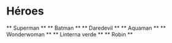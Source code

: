 # Héroes

** Superman **
** Batman **
** Daredevil **
** Aquaman **
** Wonderwoman **
** Linterna verde **
** Robin **
